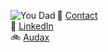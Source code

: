 <img src=
"https://ribena75.github.io/richard.andrew/img/youdad.png"
        alt="You Dad"
        align="left">

👋 [Contact](mailto:richiebandrew@gmail.com)  
🔗 <a href="https://www.linkedin.com/in/richardandrew75/" target="_blank">LinkedIn</a>  
🚲 <a href="https://audax.uk/" target="_blank">Audax</a>